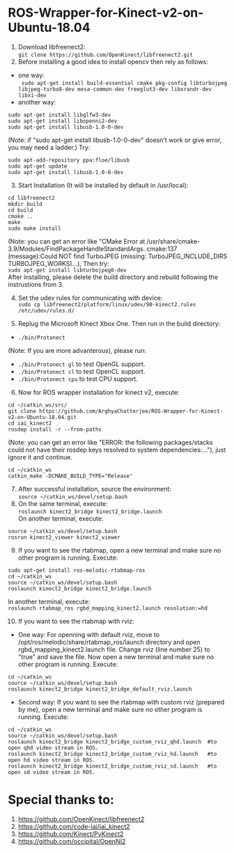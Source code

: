# ROS-Wrapper-for-Kinect-v2-on-Ubuntu-18.04
1. Download libfreenect2:<br>
```git clone https://github.com/OpenKinect/libfreenect2.git```
2. Before installing a good idea to install opencv then rely as follows:
- one way: <br>
``` sudo apt-get install build-essential cmake pkg-config libturbojpeg libjpeg-turbo8-dev mesa-common-dev freeglut3-dev libxrandr-dev libxi-dev```
- another way:
```
sudo apt-get install libglfw3-dev
sudo apt-get install libopenni2-dev
sudo apt-get install libusb-1.0-0-dev
```
(Note: if "sudo apt-get install libusb-1.0-0-dev" doesn't work or give error, you may need a ladder.) Try:
```
sudo apt-add-repository ppa:floe/libusb
sudo apt-get update
sudo apt-get install libusb-1.0-0-dev
```
3. Start Installation (It will be installed by default in /usr/local):
```
cd libfreenect2
mkdir build 
cd build
cmake ..
make
sudo make install
```
(Note: you can get an error like "CMake Error at /usr/share/cmake-3.9/Modules/FindPackageHandleStandardArgs. cmake:137 (message):Could NOT find TurboJPEG (missing: TurboJPEG_INCLUDE_DIRS TURBOJPEG_WORKS)...), Then try: <br>
```sudo apt-get install libturbojpeg0-dev``` <br>
After installing, please delete the build directory and rebuild following the instrustions from 3. <br>

4. Set the udev rules for communicating with device: <br>
```sudo cp libfreenect2/platform/linux/udev/90-kinect2.rules /etc/udev/rules.d/``` <br>

5. Replug the Microsoft Kinect Xbox One. Then run in the build directory:
- ```./bin/Protonect``` <br>

(Note: If you are more advanterous), please run:
- ```./bin/Protonect gl``` to test OpenGL support.
- ```./bin/Protonect cl``` to test OpenCL support.
- ```./bin/Protonect cpu``` to test CPU support.
6. Now for ROS wrapper installation for kinect v2, execute:
```
cd ~/catkin_ws/src/
git clone https://github.com/ArghyaChatterjee/ROS-Wrapper-for-Kinect-v2-on-Ubuntu-18.04.git
cd iai_kinect2
rosdep install -r --from-paths 
```

(Note: you can get an error like "ERROR: the following packages/stacks could not have their rosdep keys resolved to system dependencies:..."), just ignore it and continue. <br>
```
cd ~/catkin_ws
catkin_make -DCMAKE_BUILD_TYPE="Release"
```
7. After successful installation, source the environment: <br>
```source ~/catkin_ws/devel/setup.bash``` <br> 
8. On the same terminal, execute: <br>
```roslaunch kinect2_bridge kinect2_bridge.launch``` <br>
On another terminal, execute: <br>
```
source ~/catkin_ws/devel/setup.bash
rosrun kinect2_viewer kinect2_viewer
``` 
9. If you want to see the rtabmap, open a new terminal and make sure no other program is running. Execute:
```
sudo apt-get install ros-melodic-rtabmap-ros
cd ~/catkin_ws
source ~/catkin_ws/devel/setup.bash
roslaunch kinect2_bridge kinect2_bridge.launch
```
In another terminal, execute: <br>
```roslaunch rtabmap_ros rgbd_mapping_kinect2.launch resolution:=hd``` <br>

10. If you want to see the rtabmap with rviz:
- One way:
For openning with default rviz, move to /opt/ros/melodic/share/rtabmap_ros/launch directory and open rgbd_mapping_kinect2.launch file. Change rviz (line number 25) to "true" and save the file. Now open a new terminal and make sure no other program is running. Execute:
```
cd ~/catkin_ws
source ~/catkin_ws/devel/setup.bash
roslaunch kinect2_bridge kinect2_bridge_default_rviz.launch
``` 
- Second way: 
If you want to see the rtabmap with custom rviz (prepared by me), open a new terminal and make sure no other program is running. Execute:
```
cd ~/catkin_ws
source ~/catkin_ws/devel/setup.bash
roslaunch kinect2_bridge kinect2_bridge_custom_rviz_qhd.launch  #to open qhd video stream in ROS.
roslaunch kinect2_bridge kinect2_bridge_custom_rviz_hd.launch   #to open hd video stream in ROS.
roslaunch kinect2_bridge kinect2_bridge_custom_rviz_sd.launch   #to open sd video stream in ROS.
```
# Special thanks to:
1. https://github.com/OpenKinect/libfreenect2
2. https://github.com/code-iai/iai_kinect2
3. https://github.com/Kinect/PyKinect2
4. https://github.com/occipital/OpenNI2





